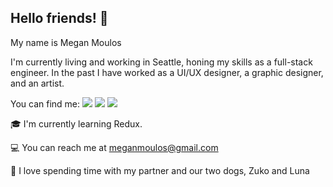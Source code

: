 ## Hello friends! :wave:
My name is Megan Moulos 

I'm currently living and working in Seattle, honing my skills as a full-stack engineer. In the past I have worked as a UI/UX designer, a graphic designer, and an artist. 

You can find me:
[<img src="https://img.shields.io/badge/linkedin-%230077B5.svg?style=for-the-badge&logo=linkedin&logoColor=white">](https://www.linkedin.com/in/megan-moulos-69706334/) [<img src="https://img.shields.io/badge/Gmail-D14836?style=for-the-badge&logo=gmail&logoColor=white">](mailto:meganmoulos@gmail.com) [<img src="https://img.shields.io/badge/meganmoulos-%239146FF.svg?style=for-the-badge&logo=Twitch&logoColor=white">](https://www.twitch.tv/meganmoulos)

:mortar_board: I'm currently learning Redux.

:computer: You can reach me at meganmoulos@gmail.com

:feet: I love spending time with my partner and our two dogs, Zuko and Luna
